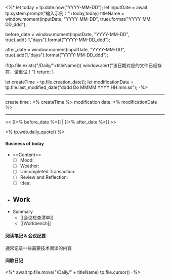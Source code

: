 <%*
let today = tp.date.now("YYYY-MM-DD");
let inputDate = await tp.system.prompt("输入示例："+today,today)
titleName = window.moment(inputDate, "YYYY-MM-DD", true).format("YYYY-MM-DD_ddd");


before_date = window.moment(inputDate, "YYYY-MM-DD", true).add(-1,"days").format("YYYY-MM-DD_ddd");

after_date = window.moment(inputDate, "YYYY-MM-DD", true).add(1,"days").format("YYYY-MM-DD_ddd");

if(tp.file.exists("/Daily/"+titleName)){
		window.alert("该日期对应的文件已经存在，请重试！")
		return;
}

let createTime = tp.file.creation_date();
let modificationDate = tp.file.last_modified_date("dddd Do MMMM YYYY HH:mm:ss");
-%>

---
create time : <% createTime %>
modification date: <% modificationDate %>

---

<< [[<% before_date %>]] | [[<% after_date %>]] >>

<% tp.web.daily_quote() %>


#### Business of today
-  ==Content==
	- [ ] Mood:
	- [ ] Weather:
	- [ ] Uncompleted Transaction:
	- [ ] Review and Reflection:
	- [ ] Idea:
- Work
	- 
- Summary
	- [[会议检查清单]]
	- [[Workbench]]
	
#### 阅读笔记 & 会议纪要
通常记录一些需要技术阅读的内容

#### 间歇日记

<%*
await tp.file.move("/Daily/" + titleName)
tp.file.cursor()
-%>